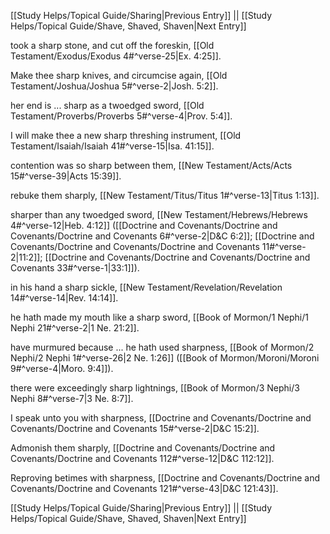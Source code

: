 [[Study Helps/Topical Guide/Sharing|Previous Entry]]  ||  [[Study Helps/Topical Guide/Shave, Shaved, Shaven|Next Entry]]

 took a sharp stone, and cut off the foreskin, [[Old Testament/Exodus/Exodus 4#^verse-25|Ex. 4:25]].

 Make thee sharp knives, and circumcise again, [[Old Testament/Joshua/Joshua 5#^verse-2|Josh. 5:2]].

 her end is ... sharp as a twoedged sword, [[Old Testament/Proverbs/Proverbs 5#^verse-4|Prov. 5:4]].

 I will make thee a new sharp threshing instrument, [[Old Testament/Isaiah/Isaiah 41#^verse-15|Isa. 41:15]].

 contention was so sharp between them, [[New Testament/Acts/Acts 15#^verse-39|Acts 15:39]].

 rebuke them sharply, [[New Testament/Titus/Titus 1#^verse-13|Titus 1:13]].

 sharper than any twoedged sword, [[New Testament/Hebrews/Hebrews 4#^verse-12|Heb. 4:12]] ([[Doctrine and Covenants/Doctrine and Covenants/Doctrine and Covenants 6#^verse-2|D&C 6:2]]; [[Doctrine and Covenants/Doctrine and Covenants/Doctrine and Covenants 11#^verse-2|11:2]]; [[Doctrine and Covenants/Doctrine and Covenants/Doctrine and Covenants 33#^verse-1|33:1]]).

 in his hand a sharp sickle, [[New Testament/Revelation/Revelation 14#^verse-14|Rev. 14:14]].

 he hath made my mouth like a sharp sword, [[Book of Mormon/1 Nephi/1 Nephi 21#^verse-2|1 Ne. 21:2]].

 have murmured because ... he hath used sharpness, [[Book of Mormon/2 Nephi/2 Nephi 1#^verse-26|2 Ne. 1:26]] ([[Book of Mormon/Moroni/Moroni 9#^verse-4|Moro. 9:4]]).

 there were exceedingly sharp lightnings, [[Book of Mormon/3 Nephi/3 Nephi 8#^verse-7|3 Ne. 8:7]].

 I speak unto you with sharpness, [[Doctrine and Covenants/Doctrine and Covenants/Doctrine and Covenants 15#^verse-2|D&C 15:2]].

 Admonish them sharply, [[Doctrine and Covenants/Doctrine and Covenants/Doctrine and Covenants 112#^verse-12|D&C 112:12]].

 Reproving betimes with sharpness, [[Doctrine and Covenants/Doctrine and Covenants/Doctrine and Covenants 121#^verse-43|D&C 121:43]].

[[Study Helps/Topical Guide/Sharing|Previous Entry]]  ||  [[Study Helps/Topical Guide/Shave, Shaved, Shaven|Next Entry]]